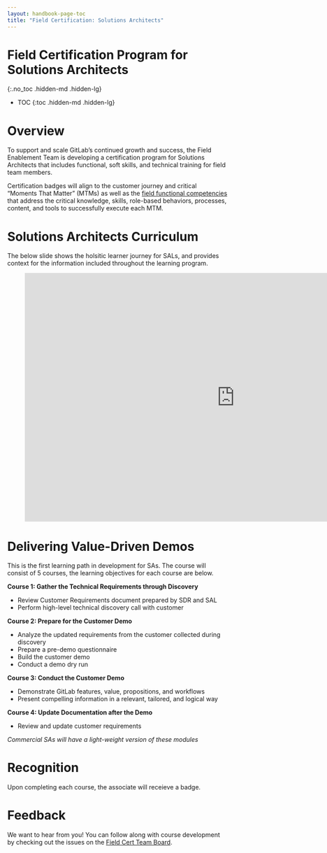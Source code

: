 ```yaml
---
layout: handbook-page-toc
title: "Field Certification: Solutions Architects"
---
```


# Field Certification Program for Solutions Architects 
{:.no_toc .hidden-md .hidden-lg}

- TOC
{:toc .hidden-md .hidden-lg}

# Overview 
To support and scale GitLab’s continued growth and success, the Field Enablement Team is developing a  certification program for Solutions Architects that includes functional, soft skills, and technical training for field team members.  

Certification badges will align to the customer journey and critical “Moments That Matter” (MTMs) as well as the [field functional competencies](/handbook/sales/training/field-functional-competencies/) that address the critical knowledge, skills, role-based behaviors, processes, content, and tools to successfully execute each MTM.

# Solutions Architects Curriculum 
The below slide shows the holsitic learner journey for SALs, and provides context for the information included throughout the learning program. 

<figure class="video_container">
<iframe src="https://docs.google.com/presentation/d/e/2PACX-1vQvjB6E9JlplzwqBHVv2fFGAEGZwqjg4AZQO-p_DqjX7znjZGOC_q2-d2xCbwr2LbfXCmyOvVxcirYb/embed?start=false&loop=false&delayms=3000&slide=id.g94bb3b04a3_0_458" frameborder="0" width="960" height="569" allowfullscreen="true" mozallowfullscreen="true" webkitallowfullscreen="true"></iframe>
</figure>

# Delivering Value-Driven Demos  
This is the first learning path in development for SAs. The course will consist of 5 courses, the learning objectives for each course are below.

**Course 1: Gather the Technical Requirements through Discovery** 
* Review Customer Requirements document prepared by SDR and SAL
* Perform high-level technical discovery call with customer 

**Course 2: Prepare for the Customer Demo** 
* Analyze the updated requirements from the customer collected during discovery 
* Prepare a pre-demo questionnaire
* Build the customer demo 
* Conduct a demo dry run 

**Course 3: Conduct the Customer Demo** 
* Demonstrate GitLab features, value, propositions, and workflows 
* Present compelling information in a  relevant, tailored, and logical way 

**Course 4: Update Documentation after the Demo** 
* Review and update customer requirements 

*Commercial SAs will have a light-weight version of these modules*


# Recognition
Upon completing each course, the associate will receieve a badge. 

# Feedback 
We want to hear from you! You can follow along with course development by checking out the issues on the [Field Cert Team Board](https://gitlab.com/groups/gitlab-com/sales-team/-/boards/1637426?&label_name[]=field%20certification). 
